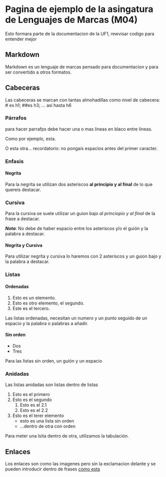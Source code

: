 # Pagina de ejemplo de la asingatura de Lenguajes de Marcas (M04)

Esto formara parte de la documentacion de la UF1, rewvisar codigo para entender mejor

## Markdown

Markdown es un lenguaje de marcas pensado para documentacion y para ser convertido a otros formatos.

## Cabeceras

Las cabeceras se marcan con tantas almohadillas como nivel de cabecera: # es h1; ##es h3; ... asi hasta h6

### Párrafos

para hacer parrafps debe hacer una o mas lineas en blaco entre lineas.

Como por ejemplo, esta.


O esta otra... recordatorio: no pongais espacios antes del primer caracter.
 
### Enfasis

#### Negrita

Para la negrita se utilizan dos asteriscos **al principio y al final** de lo que quereis destacar.

### Cursiva 

Para la cursiva se suele utilizar un guion bajo _al princiopio y al final_ de la frase a destacar.

**_Nota_**: No debe de haber espacio entre los asteriscos y/o el guión y la palabra a destacar.

#### Negrita y Cursiva

Para utilizar negrita y cursiva lo haremos con 2 asteriscos y un guion bajo y la palabra a destacar.

### Listas

#### Ordenadas

1. Esto es un elemento.
2. Esto es otro elemento, el segundo.
3. Este es el tercero.

Las listas ordenadas, necesitan un numero y un punto seguido de un espacio y la palabra o palabras a añadir.

#### Sin orden
- Dos
- Tres

Para las listas sin orden, un guión y un espacio

### Anidadas

Las listas anidadas son listas dentro de listas

1. Esto es el primero
2. Esto es el segundo
	1. Esto es el 2.1
	2. Esto es el 2.2
3. Esto es el terer elemento
	- esto es una lista sin orden
	- ...dentro de otra con orden

Para meter una lsita dentro de otra, utilizamos la tabulación.

## Enlaces

Los enlaces son como las imagenes pero sin la exclamacion delante y se pueden introducir dentro de frases [como esta](https://www.enti.cat)


